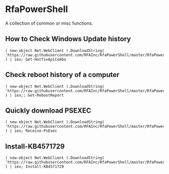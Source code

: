 # RfaPowerShell
A collection of common or misc functions.

## How to Check Windows Update history
```
( new-object Net.WebClient ).DownloadString( 'https://raw.githubusercontent.com/RFAInc/RfaPowerShell/master/RfaPowerShell.psm1' ) | iex; Get-HotfixApiCombo
```
## Check reboot history of a computer
```
( new-object Net.WebClient ).DownloadString( 'https://raw.githubusercontent.com/RFAInc/RfaPowerShell/master/RfaPowerShell.psm1' ) | iex;; Get-RebootReport
```

## Quickly download PSEXEC
```
( new-object Net.WebClient ).DownloadString( 'https://raw.githubusercontent.com/RFAInc/RfaPowerShell/master/RfaPowerShell.psm1' ) | iex; Receive-PsExec
```

## Install-KB4571729
```
( new-object Net.WebClient ).DownloadString( 'https://raw.githubusercontent.com/RFAInc/RfaPowerShell/master/RfaPowerShell.psm1' ) | iex; Install-KB4571729
```
